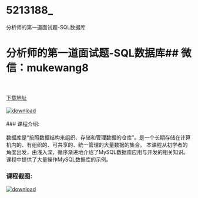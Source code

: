 # 5213188_
分析师的第一道面试题-SQL数据库
# 分析师的第一道面试题-SQL数据库## 微信：mukewang8
<br/></br>[下载地址](http://www.36tz.cn/article/5213188 "下载地址")
<br/></br>[![download](http://36tz.cn/muke_img/2020_05_2-105-300x197.png "下载地址")](http://www.36tz.cn/article/5213188 "下载地址")
<br/></br>### 课程介绍:<br/></br>数据库是“按照数据结构来组织、存储和管理数据的仓库”。是一个长期存储在计算机内的、有组织的、可共享的、统一管理的大量数据的集合。
本课程从初学者的角度出发，由浅入深，循序渐进地介绍了MySQL数据库应用与开发的相关知识。课程中提供了大量操作MySQL数据库的示例。

### 课程截图:
[![download](http://36tz.cn/muke_img/2020_05_1-113.png "下载地址")](http://www.36tz.cn/article/5213188 "下载地址")
